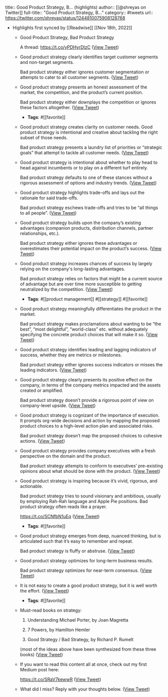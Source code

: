 title:: Good Product Strategy, B... (highlights)
author:: [[@shreyas on Twitter]]
full-title:: "Good Product Strategy, B..."
category:: #tweets
url:: https://twitter.com/shreyas/status/1244810075908128768

- Highlights first synced by [[Readwise]] [[Nov 18th, 2022]]
	- Good Product Strategy, Bad Product Strategy
	  
	  A thread: https://t.co/yPDHyrDlzC ([View Tweet](https://twitter.com/shreyas/status/1244810075908128768))
	- Good product strategy clearly identifies target customer segments and non-target segments. 
	  
	  Bad product strategy either ignores customer segmentation or attempts to cater to all customer segments. ([View Tweet](https://twitter.com/shreyas/status/1244810078999302149))
	- Good product strategy presents an honest assessment of the market, the competition, and the product’s current position. 
	  
	  Bad product strategy either downplays the competition or ignores these factors altogether. ([View Tweet](https://twitter.com/shreyas/status/1244810083894063106))
		- **Tags**: #[[favorite]]
	- Good product strategy creates clarity on customer needs. Good product strategy is intentional and creative about tackling the right subset of those needs. 
	  
	  Bad product strategy presents a laundry list of priorities or “strategic goals” that attempt to tackle all customer needs. ([View Tweet](https://twitter.com/shreyas/status/1244810087056601090))
	- Good product strategy is intentional about whether to play head to head against incumbents or to play on a different turf entirely. 
	  
	  Bad product strategy defaults to one of these stances without a rigorous assessment of options and industry trends. ([View Tweet](https://twitter.com/shreyas/status/1244810087912230913))
	- Good product strategy highlights trade-offs and lays out the rationale for said trade-offs. 
	  
	  Bad product strategy eschews trade-offs and tries to be “all things to all people”. ([View Tweet](https://twitter.com/shreyas/status/1244810088897904647))
	- Good product strategy builds upon the company’s existing advantages (companion products, distribution channels, partner relationships, etc.). 
	  
	  Bad product strategy either ignores these advantages or overestimates their potential impact on the product’s success. ([View Tweet](https://twitter.com/shreyas/status/1244810096720244736))
	- Good product strategy increases chances of success by largely relying on the company's long-lasting advantages. 
	  
	  Bad product strategy relies on factors that might be a current source of advantage but are over time more susceptible to getting neutralized by the competition. ([View Tweet](https://twitter.com/shreyas/status/1244810100587429889))
		- **Tags**: #[[product management]] #[[strategy]] #[[favorite]]
	- Good product strategy meaningfully differentiates the product in the market. 
	  
	  Bad product strategy makes proclamations about wanting to be “the best”, “most delightful”, “world-class” etc. without adequately specifying the concrete product choices that will make it so. ([View Tweet](https://twitter.com/shreyas/status/1244810102978183168))
	- Good product strategy identifies leading and lagging indicators of success, whether they are metrics or milestones. 
	  
	  Bad product strategy either ignores success indicators or misses the leading indicators. ([View Tweet](https://twitter.com/shreyas/status/1244810104945295360))
	- Good product strategy clearly presents its positive effect on the company, in terms of the company metrics impacted and the assets created or amplified.
	  
	  Bad product strategy doesn’t provide a rigorous point of view on company-level upside. ([View Tweet](https://twitter.com/shreyas/status/1244810110959939584))
	- Good product strategy is cognizant of the importance of execution. It prompts org-wide decisions and action by mapping the proposed product choices to a high-level action plan and associated risks. 
	  
	  Bad product strategy doesn’t map the proposed choices to cohesive actions. ([View Tweet](https://twitter.com/shreyas/status/1244810111853314048))
	- Good product strategy provides company executives with a fresh perspective on the domain and the product. 
	  
	  Bad product strategy attempts to conform to executives’ pre-existing opinions about what should be done with the product. ([View Tweet](https://twitter.com/shreyas/status/1244810114676097027))
	- Good product strategy is inspiring because it’s vivid, rigorous, and actionable. 
	  
	  Bad product strategy tries to sound visionary and ambitious, usually by employing Rah-Rah language and Apple Pie positions. Bad product strategy often reads like a prayer.
	  
	  https://t.co/SCNfbN1uEq ([View Tweet](https://twitter.com/shreyas/status/1244810117603680256))
		- **Tags**: #[[favorite]]
	- Good product strategy emerges from deep, nuanced thinking, but is articulated such that it’s easy to remember and repeat. 
	  
	  Bad product strategy is fluffy or abstruse. ([View Tweet](https://twitter.com/shreyas/status/1244810118807449600))
	- Good product strategy optimizes for long-term business results. 
	  
	  Bad product strategy optimizes for near-term consensus. ([View Tweet](https://twitter.com/shreyas/status/1244810122443931648))
	- It is not easy to create a good product strategy, but it is well worth the effort. ([View Tweet](https://twitter.com/shreyas/status/1244810123727343616))
		- **Tags**: #[[favorite]]
	- Must-read books on strategy:
	  
	  1. Understanding Michael Porter, by Joan Magretta
	  
	  2. 7 Powers, by Hamilton Hemler
	  
	  3. Good Strategy / Bad Strategy, by Richard P. Rumelt
	  
	  (most of the ideas above have been synthesized from these three books) ([View Tweet](https://twitter.com/shreyas/status/1244810128001347584))
	- If you want to read this content all at once, check out my first Medium post here:
	  
	  https://t.co/SRaV7kewwR ([View Tweet](https://twitter.com/shreyas/status/1244810131977555968))
	- What did I miss? Reply with your thoughts below. ([View Tweet](https://twitter.com/shreyas/status/1244810134200573952))